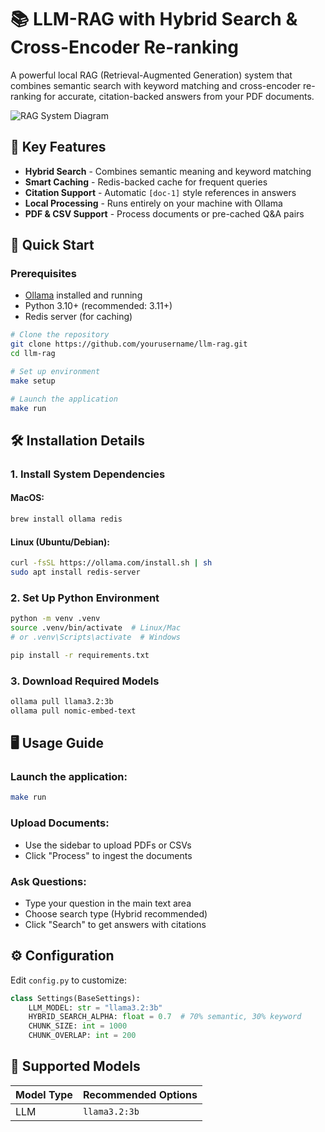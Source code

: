 # 📚 LLM-RAG with Hybrid Search & Cross-Encoder Re-ranking

A powerful local RAG (Retrieval-Augmented Generation) system that combines semantic search with keyword matching and cross-encoder re-ranking for accurate, citation-backed answers from your PDF documents.

![RAG System Diagram](https://i.imgur.com/oPX2tRA.jpeg)

## 🌟 Key Features
- **Hybrid Search** - Combines semantic meaning and keyword matching
- **Smart Caching** - Redis-backed cache for frequent queries
- **Citation Support** - Automatic `[doc-1]` style references in answers
- **Local Processing** - Runs entirely on your machine with Ollama
- **PDF & CSV Support** - Process documents or pre-cached Q&A pairs

## 🚀 Quick Start

### Prerequisites
- [Ollama](https://ollama.ai/) installed and running
- Python 3.10+ (recommended: 3.11+)
- Redis server (for caching)

```bash
# Clone the repository
git clone https://github.com/yourusername/llm-rag.git
cd llm-rag

# Set up environment
make setup

# Launch the application
make run
```

## 🛠️ Installation Details

### 1. Install System Dependencies

#### MacOS:
```bash
brew install ollama redis
```

#### Linux (Ubuntu/Debian):
```bash
curl -fsSL https://ollama.com/install.sh | sh
sudo apt install redis-server
```

### 2. Set Up Python Environment
```bash
python -m venv .venv
source .venv/bin/activate  # Linux/Mac
# or .venv\Scripts\activate  # Windows

pip install -r requirements.txt
```

### 3. Download Required Models
```bash
ollama pull llama3.2:3b
ollama pull nomic-embed-text
```

## 🖥️ Usage Guide

### Launch the application:
```bash
make run
```

### Upload Documents:
- Use the sidebar to upload PDFs or CSVs
- Click "Process" to ingest the documents

### Ask Questions:
- Type your question in the main text area
- Choose search type (Hybrid recommended)
- Click "Search" to get answers with citations

## ⚙️ Configuration
Edit `config.py` to customize:

```python
class Settings(BaseSettings):
    LLM_MODEL: str = "llama3.2:3b"
    HYBRID_SEARCH_ALPHA: float = 0.7  # 70% semantic, 30% keyword
    CHUNK_SIZE: int = 1000
    CHUNK_OVERLAP: int = 200
```

## 🧠 Supported Models

| Model Type | Recommended Options |
|------------|---------------------|
| LLM       | `llama3.2:3b`         |
